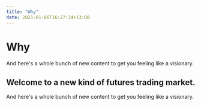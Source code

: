 ```yaml
---
title: "Why"
date: 2021-01-06T16:27:24+13:00
---
```

# Why

And here's a whole bunch of new content to get you feeling like a visionary.

## Welcome to a new kind of futures trading market.

And here's a whole bunch of new content to get you feeling like a visionary.
